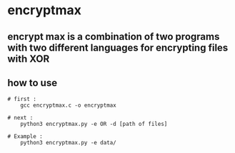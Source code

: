 # encryptmax

## encrypt max is a combination of two programs with two different languages for encrypting files with XOR 

## how to use
		
	# first :
		gcc encryptmax.c -o encryptmax	

	# next :
		python3 encryptmax.py -e OR -d [path of files]

	# Example : 
		python3 encryptmax.py -e data/

